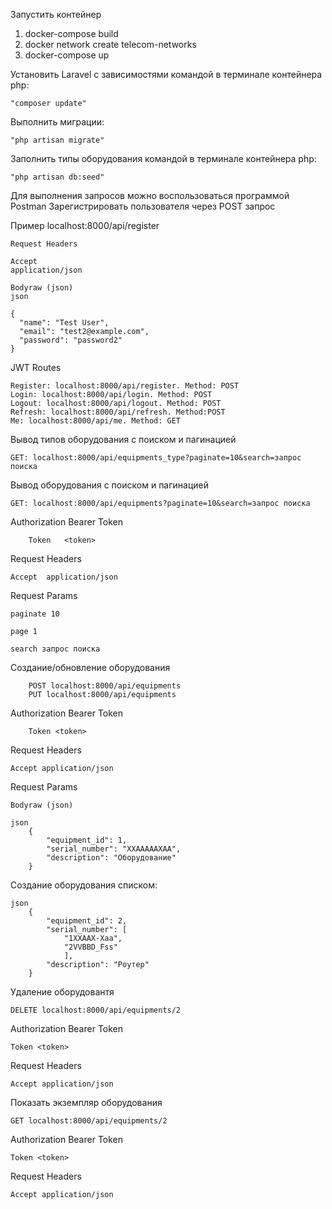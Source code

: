 Запустить контейнер 
1) docker-compose build
2) docker network create telecom-networks
3) docker-compose up

Установить Laravel с зависимостями командой в терминале контейнера php:

	"composer update"

Выполнить миграции:

	"php artisan migrate"

Заполнить типы оборудования командой в терминале контейнера php:

	"php artisan db:seed"

Для выполнения запросов можно воспользоваться программой Postman
Зарегистрировать пользователя через POST запрос

Пример
	localhost:8000/api/register

	Request Headers

	Accept
	application/json

	Bodyraw (json)
	json

	{
	  "name": "Test User",
	  "email": "test2@example.com",
	  "password": "password2"
	}

JWT Routes

    Register: localhost:8000/api/register. Method: POST
    Login: localhost:8000/api/login. Method: POST
    Logout: localhost:8000/api/logout. Method: POST
    Refresh: localhost:8000/api/refresh. Method:POST
    Me: localhost:8000/api/me. Method: GET

Вывод типов оборудования с поиском и пагинацией

	GET: localhost:8000/api/equipments_type?paginate=10&search=запрос поиска

Вывод оборудования с поиском и пагинацией

	GET: localhost:8000/api/equipments?paginate=10&search=запрос поиска

Authorization	Bearer Token

		Token	<token>
	
Request Headers

	Accept	application/json

Request Params

	paginate 10

	page 1

	search запрос поиска

Создание/обновление оборудования

		POST localhost:8000/api/equipments
		PUT localhost:8000/api/equipments

Authorization Bearer Token

		Token <token>

Request Headers
	
	Accept application/json

Request Params

	Bodyraw (json)
	
	json
		{	
			"equipment_id": 1,
			"serial_number": "XXAAAAAXAA",
			"description": "Оборудование"
		}


Создание оборудования списком:

	json
		{
			"equipment_id": 2,
			"serial_number": [
				"1XXAAX-Xaa",
				"2VVBBD_Fss"
				],
			"description": "Роутер"
		}

Удаление оборудовантя


	DELETE localhost:8000/api/equipments/2

Authorization Bearer Token

	Token <token>

Request Headers

	Accept application/json

Показать экземпляр оборудования

	GET localhost:8000/api/equipments/2

Authorization Bearer Token

	Token <token>

Request Headers

	Accept application/json